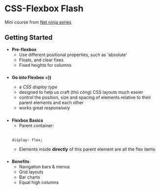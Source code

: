 # CSS-Flexbox Flash
Mini course from [Net ninja series](https://www.youtube.com/watch?v=Y8zMYaD1bz0&list=PL4cUxeGkcC9i3FXJSUfmsNOx8E7u6UuhG)
## Getting Started

* **Pre-flexbox**
    * Use different positional properties, such as 'absolute' 
    * Floats, and clear fixes 
    * Fixed heights for columns
#####
* **Go into Flexbox =))**

    * a *CSS display type*
    * designed to help us craft (thủ công) CSS layouts much easier
    * control the position, size and spacing of elements relative to their parent elements and each other
    * works great *responsively*

#####
* **Flexbox Basics**
    * Parent container: 
    ######
    ```
    display: flex;
    ```
    * Elements inside **directly** of this parent element are all the flex items

#####
* **Benefits**
    * Navigation bars & menus
    * Grid layouts
    * Bar charts
    * Equal high columns